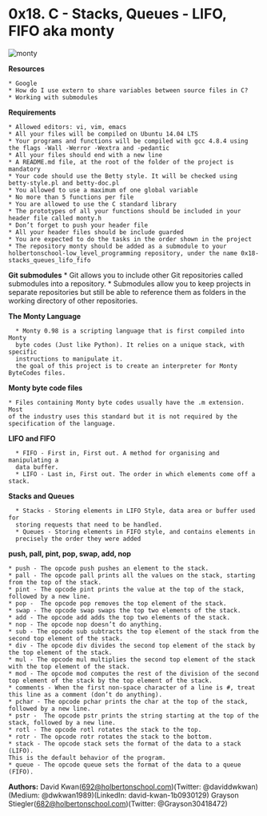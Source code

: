 # **0x18. C - Stacks, Queues - LIFO, FIFO aka monty**

![monty](https://pbs.twimg.com/media/CFYYWy6UEAE9Ow-.png)

**Resources**

	* Google
	* How do I use extern to share variables between source files in C?
	* Working with submodules

**Requirements**

    * Allowed editors: vi, vim, emacs
    * All your files will be compiled on Ubuntu 14.04 LTS
    * Your programs and functions will be compiled with gcc 4.8.4 using the flags -Wall -Werror -Wextra and -pedantic
    * All your files should end with a new line
    * A README.md file, at the root of the folder of the project is mandatory
    * Your code should use the Betty style. It will be checked using betty-style.pl and betty-doc.pl
    * You allowed to use a maximum of one global variable
    * No more than 5 functions per file
    * You are allowed to use the C standard library
    * The prototypes of all your functions should be included in your header file called monty.h
    * Don’t forget to push your header file
    * All your header files should be include guarded
    * You are expected to do the tasks in the order shown in the project
    * The repository monty should be added as a submodule to your
    holbertonschool-low_level_programming repository, under the name 0x18-stacks_queues_lifo_fifo

**Git submodules**
      * Git allows you to include other Git repositories called submodules into
       a repository.
      * Submodules allow you to keep projects in separate repositories but still
      be able to reference them as folders in the working directory of other
      repositories.

**The Monty Language**

      * Monty 0.98 is a scripting language that is first compiled into Monty
      byte codes (Just like Python). It relies on a unique stack, with specific
      instructions to manipulate it.
      the goal of this project is to create an interpreter for Monty ByteCodes files.

**Monty byte code files**

	* Files containing Monty byte codes usually have the .m extension. Most
	of the industry uses this standard but it is not required by the
	specification of the language.

**LIFO and FIFO**

      * FIFO - First in, First out. A method for organising and manipulating a
      data buffer.
      * LIFO - Last in, First out. The order in which elements come off a stack.

**Stacks and Queues**

      * Stacks - Storing elements in LIFO Style, data area or buffer used for
      storing requests that need to be handled.
      * Queues - Storing elements in FIFO style, and contains elements in
      precisely the order they were added

**push, pall, pint, pop, swap, add, nop**

	* push - The opcode push pushes an element to the stack.
	* pall - The opcode pall prints all the values on the stack, starting
	from the top of the stack.
	* pint - The opcode pint prints the value at the top of the stack,
	followed by a new line.
	* pop -  The opcode pop removes the top element of the stack.
	* swap - The opcode swap swaps the top two elements of the stack.
	* add - The opcode add adds the top two elements of the stack.
	* nop - The opcode nop doesn’t do anything.
	* sub - The opcode sub subtracts the top element of the stack from the
	second top element of the stack.
	* div - The opcode div divides the second top element of the stack by
	the top element of the stack.
	* mul - The opcode mul multiplies the second top element of the stack
	with the top element of the stack.
	* mod - The opcode mod computes the rest of the division of the second
	top element of the stack by the top element of the stack.
	* comments - When the first non-space character of a line is #, treat
	this line as a comment (don’t do anything).
	* pchar - The opcode pchar prints the char at the top of the stack,
	followed by a new line.
	* pstr -  The opcode pstr prints the string starting at the top of the
	stack, followed by a new line.
	* rotl - The opcode rotl rotates the stack to the top.
	* rotr - The opcode rotr rotates the stack to the bottom.
	* stack - The opcode stack sets the format of the data to a stack (LIFO). 
	This is the default behavior of the program.
	* queue - The opcode queue sets the format of the data to a queue (FIFO).

**Authors:**
David Kwan(692@holbertonschool.com)(Twitter: @daviddwkwan)(Medium: @dwkwan1989)(LinkedIn: david-kwan-1b0930129)
Grayson Stiegler(682@holbertonschool.com)(Twitter: @Grayson30418472)
